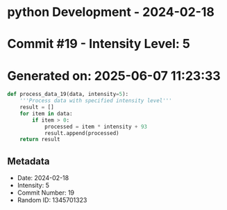 ﻿# python Development - 2024-02-18
# Commit #19 - Intensity Level: 5
# Generated on: 2025-06-07 11:23:33
```python
def process_data_19(data, intensity=5):
    '''Process data with specified intensity level'''
    result = []
    for item in data:
        if item > 0:
            processed = item * intensity + 93
            result.append(processed)
    return result
```
## Metadata
- Date: 2024-02-18
- Intensity: 5
- Commit Number: 19
- Random ID: 1345701323
